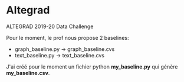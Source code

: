 # Altegrad
ALTEGRAD 2019-20 Data Challenge

Pour le moment, le prof nous propose 2 baselines:
* graph_baseline.py -> graph_baseline.cvs
* text_baseline.py -> text_baseline.cvs

J'ai créé pour le moment un fichier python **my_baseline.py** qui génère **my_baseline.csv**.
